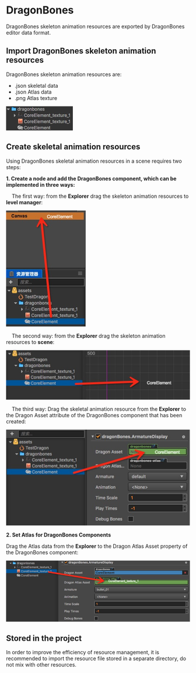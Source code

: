 # DragonBones

DragonBones skeleton animation resources are exported by DragonBones editor data format.

## Import DragonBones skeleton animation resources

DragonBones skeleton animation resources are:

- .json skeletal data
- .json Atlas data
- .png Atlas texture

![DragonBones](dragonbones/import.png)

## Create skeletal animation resources
Using DragonBones skeletal animation resources in a scene requires two steps:

**1. Create a node and add the DragonBones component, which can be implemented in three ways:**

    The first way: from the **Explorer** drag the skeleton animation resources to **level manager**:


![DragonBones](dragonbones/create_1.png)


    The second way: from the **Explorer** drag the skeleton animation resources to **scene**:

![DragonBones](dragonbones/create_2.png)

    The third way: Drag the skeletal animation resource from the **Explorer** to the Dragon Asset attribute of the DragonBones component that has been created:

![DragonBones](dragonbones/create_3.png)

**2. Set Atlas for DragonBones Components**

Drag the Atlas data from the **Explorer** to the Dragon Atlas Asset property of the DragonBones component:

![DragonBones](dragonbones/set_atlas.png)

## Stored in the project

In order to improve the efficiency of resource management, it is recommended to import the resource file stored in a separate directory, do not mix with other resources.